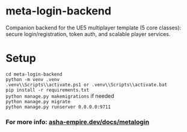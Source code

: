 # meta-login-backend
Companion backend for the UE5 multiplayer template (5 core classes): secure login/registration, token auth, and scalable player services.

# Setup

`cd meta-login-backend`<br>
`python -m venv .venv`<br>
`.venv\\Scripts\\activate.ps1 or .venv\\Scripts\\activate.bat`<br>
`pip install -r requirements.txt`<br>
`python manage.py makemigrations` if needed<br>
`python manage.py migrate`<br>
`python manage.py runserver 0.0.0.0:9711`<br>

### For more info: [asha-empire.dev/docs/metalogin](https://asha-empire.dev/docs/metalogin/)
